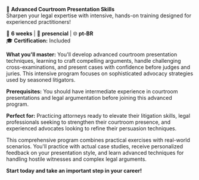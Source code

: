 🚀 **Advanced Courtroom Presentation Skills**  
Sharpen your legal expertise with intensive, hands-on training designed for experienced practitioners!

📅 **6 weeks** | 🏢 **presencial** | 🌐 **pt-BR**  
🎓 **Certification:** Included

**What you'll master:**
You'll develop advanced courtroom presentation techniques, learning to craft compelling arguments, handle challenging cross-examinations, and present cases with confidence before judges and juries. This intensive program focuses on sophisticated advocacy strategies used by seasoned litigators.

**Prerequisites:**
You should have intermediate experience in courtroom presentations and legal argumentation before joining this advanced program.

**Perfect for:**
Practicing attorneys ready to elevate their litigation skills, legal professionals seeking to strengthen their courtroom presence, and experienced advocates looking to refine their persuasion techniques.

This comprehensive program combines practical exercises with real-world scenarios. You'll practice with actual case studies, receive personalized feedback on your presentation style, and learn advanced techniques for handling hostile witnesses and complex legal arguments.

**Start today and take an important step in your career!**